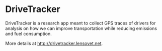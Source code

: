 DriveTracker
========

DriveTracker is a research app meant to collect GPS traces of drivers for analysis on how we can improve transportation while reducing emissions and fuel consumption.

More details at http://drivetracker.lensovet.net.
